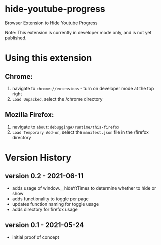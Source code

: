 # hide-youtube-progress
Browser Extension to Hide Youtube Progress

Note: This extension is currently in developer mode only, and is not yet published.

# Using this extension

## Chrome:
1. navigate to `chrome://extensions` - turn on developer mode at the top right
2. `Load Unpacked`, select the /chrome directory

## Mozilla Firefox:
1. navigate to `about:debugging#/runtime/this-firefox`
2. `Load Temporary Add-on`, select the `manifest.json` file in the /firefox directory

# Version History

## version 0.2 - 2021-06-11
- adds usage of window.__hideYtTimes to determine whether to hide or show
- adds functionality to toggle per page
- updates function naming for toggle usage
- adds directory for firefox usage

## version 0.1 - 2021-05-24
- initial proof of concept
